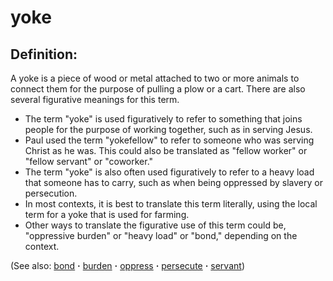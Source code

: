 # yoke #

## Definition: ##

A yoke is a piece of wood or metal attached to two or more animals to connect them for the purpose of pulling a plow or a cart. There are also several figurative meanings for this term.

   * The term "yoke" is used figuratively to refer to something that joins people for the purpose of working together, such as in serving Jesus.
   * Paul used the term "yokefellow" to refer to someone who was serving Christ as he was. This could also be translated as "fellow worker" or "fellow servant" or "coworker."
   * The term "yoke" is also often used figuratively to refer to a heavy load that someone has to carry, such as when being oppressed by slavery or persecution.
   * In most contexts, it is best to translate this term literally, using the local term for a yoke that is used for farming.
   * Other ways to translate the figurative use of this term could be, "oppressive burden" or "heavy load" or "bond," depending on the context.

(See also: [bond](../kt/bond.md) **·** [burden](../other/burden.md) **·** [oppress](../kt/oppress.md) **·** [persecute](../other/persecute.md) **·** [servant](../other/servant.md))

